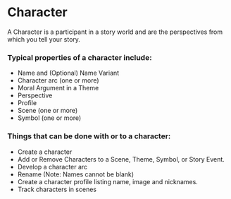 # Character

A Character is a participant in a story world and are the perspectives from which you tell your story. 

### Typical properties of a character include:

- Name and (Optional) Name Variant
- Character arc (one or more)
- Moral Argument in a Theme
- Perspective
- Profile
- Scene (one or more)
- Symbol (one or more)


### Things that can be done with or to a character:

- Create a character
- Add or Remove Characters to a Scene, Theme, Symbol, or Story Event. 
- Develop a character arc 
- Rename (Note: Names cannot be blank)
- Create a character profile listing name, image and nicknames. 
- Track characters in scenes
